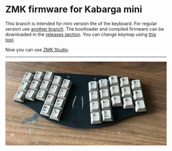 # ZMK firmware for Kabarga mini
This branch is intended for mini version the of the keyboard. For regular version use [another branch](https://github.com/aroum/zmk-kabarga/tree/kabarga). The bootloader and compiled firmware can be downloaded in the [releases section](https://github.com/aroum/zmk-kabarga/releases). You can change keymap using [this tool](https://nickcoutsos.github.io/keymap-editor/).

Now you can use [ZMK Studio](https://zmk.dev/docs/features/studio).

-----

![Kabarga mini](pics/kabarga-mini.png)
